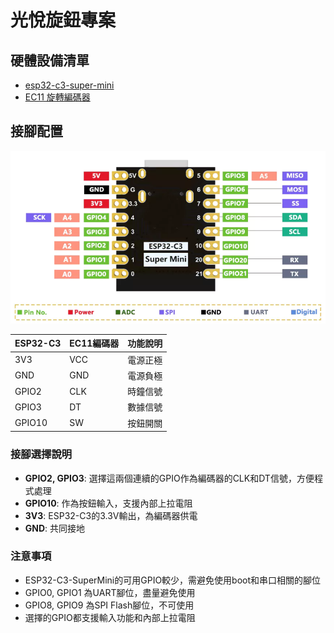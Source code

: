 # 光悅旋鈕專案

## 硬體設備清單

- [esp32-c3-super-mini](https://shopee.tw/%E3%80%90%E9%80%A0%E7%89%A9%E4%BA%BA%E3%80%91%E3%80%8A%E5%8F%AF%E7%B5%B1%E7%B7%A8%E3%80%8BESP32-C3-SuperMini-%E9%96%8B%E7%99%BC%E6%9D%BF-Type-C-WIFI-%E8%97%8D%E7%89%99-%E8%BF%B7%E4%BD%A0%E9%96%8B%E7%99%BC%E6%9D%BF-MINI%E6%9D%BF-i.899779.43305501428?sp_atk=8e8c9748-0992-47f2-bc8b-1ffef3343652&xptdk=8e8c9748-0992-47f2-bc8b-1ffef3343652)
- [EC11 旋轉編碼器](https://shopee.tw/EC11%E6%97%8B%E8%BD%89%E7%B7%A8%E7%A2%BC%E5%99%A8%E5%B8%B6%E9%96%8B%E9%97%9C20mm%E6%A2%85%E8%8A%B1%E6%9F%84%E5%8D%8A%E8%BB%B820%E4%BD%8D%E8%84%88%E8%A1%9D%E6%95%B8%E4%BD%8D%E4%BF%A1%E8%99%9F%E9%9B%BB%E4%BD%8D%E5%99%A815mm-i.1201407581.27929225342)

## 接腳配置

![esp32 pinout](docs/PINOUT.webp )

| ESP32-C3 | EC11編碼器 | 功能說明 |
|----------|------------|----------|
| 3V3      | VCC        | 電源正極 |
| GND      | GND        | 電源負極 |
| GPIO2    | CLK        | 時鐘信號 |
| GPIO3    | DT         | 數據信號 |
| GPIO10   | SW         | 按鈕開關 |

### 接腳選擇說明

- **GPIO2, GPIO3**: 選擇這兩個連續的GPIO作為編碼器的CLK和DT信號，方便程式處理
- **GPIO10**: 作為按鈕輸入，支援內部上拉電阻
- **3V3**: ESP32-C3的3.3V輸出，為編碼器供電
- **GND**: 共同接地

### 注意事項

- ESP32-C3-SuperMini的可用GPIO較少，需避免使用boot和串口相關的腳位
- GPIO0, GPIO1 為UART腳位，盡量避免使用
- GPIO8, GPIO9 為SPI Flash腳位，不可使用
- 選擇的GPIO都支援輸入功能和內部上拉電阻
